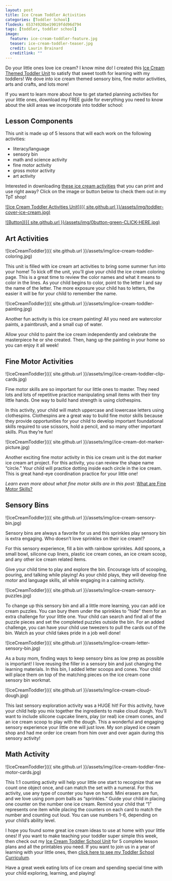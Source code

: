 ```yaml
---
layout: post
title: Ice Cream Toddler Activities
categories: [Toddler School]
flodesk: 65374920be19019fdd96d794
tags: [toddler, toddler school]
image:
  feature: ice-cream-toddler-feature.jpg 
  teaser: ice-cream-toddler-teaser.jpg
  credit: Laurin Brainard
  creditlink: ""
---
```

Do your little ones love ice cream? I know mine do! I created this [Ice Cream Themed Toddler Unit](https://www.teacherspayteachers.com/Product/Toddler-Activities-Lesson-Plans-Ice-Cream-Homeschool-Preschool-Letter-I-4635846) to satisfy that sweet tooth for learning with my toddlers! We dove into ice cream themed sensory bins, fine motor activities, arts and crafts, and lots more!

If you want to learn more about how to get started planning activities for your little ones, download my FREE guide for everything you need to know about the skill areas we incorporate into toddler school:

<div id="fd-form-65374920be19019fdd96d794"></div>
<script>
  window.fd('form', {
    formId: '65374920be19019fdd96d794',
    containerEl: '#fd-form-65374920be19019fdd96d794'
  });
</script>

## Lesson Components 
This unit is made up of 5 lessons that will each work on the following activities:
- literacy/language 
- sensory bin 
- math and science activity 
- fine motor activity 
- gross motor activity 
- art activity 

Interested in downloading [these ice cream activities](https://www.teacherspayteachers.com/Product/Ice-Cream-Themed-Summer-Toddler-Activities-Preschool-Curriculum-Lesson-Plans-4635846?utm_source=PB%20Blog&utm_campaign=Ice%20Cream%20Toddler%20Unit%20Cover) that you can print and use right away? Click on the image or button below to check them out in my TpT shop! 
 
[![Ice Cream Toddler Activities Unit]({{ site.github.url }}/assets/img/toddler-cover-ice-cream.jpg)](https://www.teacherspayteachers.com/Product/Ice-Cream-Themed-Summer-Toddler-Activities-Preschool-Curriculum-Lesson-Plans-4635846?utm_source=PB%20Blog&utm_campaign=Ice%20Cream%20Toddler%20Unit%20Cover)
 
[![Button]({{ site.github.url }}/assets/img/0button-green-CLICK-HERE.jpg)](https://www.teacherspayteachers.com/Product/Ice-Cream-Themed-Summer-Toddler-Activities-Preschool-Curriculum-Lesson-Plans-4635846?utm_source=PB%20Blog&utm_campaign=Ice%20Cream%20Toddler%20Unit%20Cover)

## Art Activities 

![IceCreamToddler]({{ site.github.url }}/assets/img/ice-cream-toddler-coloring.jpg)

This unit is filled with ice cream art activities to bring some summer fun into your home! To kick off the unit, you’ll give your child the ice cream coloring page. This is a great time to review the color names and what it means to color in the lines. As your child begins to color, point to the letter I and say the name of the letter. The more exposure your child has to letters, the easier it will be for your child to remember the name.

![IceCreamToddler]({{ site.github.url }}/assets/img/ice-cream-toddler-painting.jpg)

Another fun activity is this ice cream painting! All you need are watercolor paints, a paintbrush, and a small cup of water. 

Allow your child to paint the ice cream independently and celebrate the masterpiece he or she created. Then, hang up the painting in your home so you can enjoy it all week!

## Fine Motor Activities 

![IceCreamToddler]({{ site.github.url }}/assets/img//ice-cream-toddler-clip-cards.jpg)

Fine motor skills are so important for our little ones to master. They need lots and lots of repetitive practice manipulating small items with their tiny little hands. One way to build hand strength is using clothespins. 

In this activity, your child will match uppercase and lowercase letters using clothespins. Clothespins are a great way to build fine motor skills because they provide opportunities for your child to develop important foundational skills required to use scissors, hold a pencil, and so many other important skills. Plus they’re fun! 

![IceCreamToddler]({{ site.github.url }}/assets/img//ice-cream-dot-marker-picture.jpg)

Another exciting fine motor activity in this ice cream unit is the dot marker ice cream art project. For this activity, you can review the shape name “circle.” Your child will practice dotting inside each circle in the ice cream. This is great hand-eye coordination practice for your little one! 

_Learn even more about what fine motor skills are in this post:_ [What are Fine Motor Skills?](https://theprimarybrain.com/fine%20motor%20skills/2024/01/25/What-Are-Fine-Motor-Skills/)

## Sensory Bins 

![IceCreamToddler]({{ site.github.url }}/assets/img/ice-cream-sensory-bin.jpg)

Sensory bins are always a favorite for us and this sprinkles play sensory bin is extra engaging. Who doesn’t love sprinkles on their ice cream!? 

For this sensory experience, fill a bin with rainbow sprinkles. Add spoons, a small bowl, silicone cup liners, plastic ice cream cones, an ice cream scoop, and any other ice cream related items. 

Give your child time to play and explore the bin. Encourage lots of scooping, pouring, and talking while playing! As your child plays, they will develop fine motor and language skills, all while engaging in a calming activity.

![IceCreamToddler]({{ site.github.url }}/assets/img/ice-cream-sensory-puzzles.jpg)

To change up this sensory bin and all a little more learning, you can add ice cream puzzles. You can bury them under the sprinkles to “hide” them for an extra challenge for your little one. Your child can search and find all of the puzzle pieces and set the completed puzzles outside the bin. For an added challenge, you can have your child use tweezers to pull the cards out of the bin. Watch as your child takes pride in a job well done!

![IceCreamToddler]({{ site.github.url }}/assets/img/ice-cream-letter-sensory-bin.jpg)

As a busy mom, finding ways to keep sensory bins as low prep as possible is important! I love reusing the filler in a sensory bin and just changing the learning materials. In this bin, I added letter scoops and cones. Your child will place them on top of the matching pieces on the ice cream cone sensory bin workmat.

![IceCreamToddler]({{ site.github.url }}/assets/img/ice-cream-cloud-dough.jpg)

This last sensory exploration activity was a HUGE hit! For this activity, have your child help you mix together the ingredients to make cloud dough. You’ll want to include silicone cupcake liners, play (or real) ice cream cones, and an ice cream scoop to play with the dough. This a wonderful and engaging sensory experience your little one will just love. My son played ice cream shop and had me order ice cream from him over and over again during this sensory activity! 

## Math Activity 

![IceCreamToddler]({{ site.github.url }}/assets/img//ice-cream-toddler-fine-motor-cards.jpg)

This 1:1 counting activity will help your little one start to recognize that we count one object once, and can match the set with a numeral. For this activity, use any type of counter you have on hand. Mini erasers are fun, and we love using pom pom balls as “sprinkles.” Guide your child in placing one counter on the number one ice cream. Remind your child that “1” represents one item while placing the counters on each card to match the number and counting out loud. You can use numbers 1-6, depending on your child’s ability level. 

I hope you found some great ice cream ideas to use at home with your little ones! If you want to make teaching your toddler super simple this week, then check out my [Ice Cream Toddler School Unit](https://www.teacherspayteachers.com/Product/Toddler-Activities-Lesson-Plans-Ice-Cream-Homeschool-Preschool-Letter-I-4635846) for 5 complete lesson plans and all the printables you need. If you want to join us in a year of learning with your little ones, then [click here to see my Toddler School Curriculum](https://www.teacherspayteachers.com/Product/Toddler-Activities-Lesson-Plans-Tot-School-Curriculum-Homeschool-Preschool-4296281).

Have a great week eating lots of ice cream and spending special time with your child exploring, learning, and playing! 
